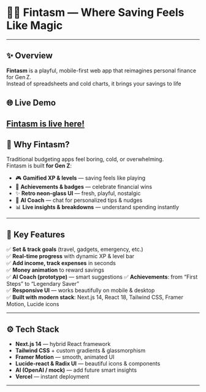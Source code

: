 # 🌟💸 Fintasm — Where Saving Feels Like Magic

---
## ✨ Overview
**Fintasm** is a playful, mobile-first web app that reimagines personal finance for Gen Z.  
Instead of spreadsheets and cold charts, it brings your savings to life

## 🌐 Live Demo
[Fintasm is live here!](https://fintasm.vercel.app/)
---

## 🚀 Why Fintasm?
Traditional budgeting apps feel boring, cold, or overwhelming.  
Fintasm is built **for Gen Z**:
- 🎮 **Gamified XP & levels** — saving feels like playing
- 💎 **Achievements & badges** — celebrate financial wins
- ✨ **Retro neon-glass UI** — fresh, playful, nostalgic
- 🤖 **AI Coach** — chat for personalized tips & nudges
- 📊 **Live insights & breakdowns** — understand spending instantly

---

## 🧩 Key Features
✅ **Set & track goals** (travel, gadgets, emergency, etc.)  
✅ **Real-time progress** with dynamic XP & level bar  
✅ **Add income, track expenses** in seconds  
✅ **Money animation** to reward savings  
✅ **AI Coach (prototype)** — smart suggestions 
✅ **Achievements**: from “First Steps” to “Legendary Saver”  
✅ **Responsive UI** — works beautifully on mobile & desktop  
✅ **Built with modern stack**: Next.js 14, React 18, Tailwind CSS, Framer Motion, Lucide icons

---

## ⚙️ Tech Stack
- **Next.js 14** — hybrid React framework
- **Tailwind CSS** + custom gradients & glassmorphism
- **Framer Motion** — smooth, animated UI
- **Lucide-react & Radix UI** — beautiful icons & components
- **AI (OpenAI / mock)** — add future smart insights
- **Vercel** — instant deployment

---

